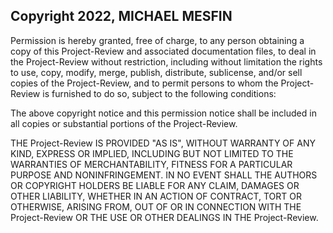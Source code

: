 ## Copyright 2022, MICHAEL MESFIN

Permission is hereby granted, free of charge, to any person obtaining a copy of this Project-Review and associated documentation files, to deal in the Project-Review without restriction, including without limitation the rights to use, copy, modify, merge, publish, distribute, sublicense, and/or sell copies of the Project-Review, and to permit persons to whom the Project-Review is furnished to do so, subject to the following conditions:

The above copyright notice and this permission notice shall be included in all copies or substantial portions of the Project-Review.

THE Project-Review IS PROVIDED "AS IS", WITHOUT WARRANTY OF ANY KIND, EXPRESS OR IMPLIED, INCLUDING BUT NOT LIMITED TO THE WARRANTIES OF MERCHANTABILITY, FITNESS FOR A PARTICULAR PURPOSE AND NONINFRINGEMENT. IN NO EVENT SHALL THE AUTHORS OR COPYRIGHT HOLDERS BE LIABLE FOR ANY CLAIM, DAMAGES OR OTHER LIABILITY, WHETHER IN AN ACTION OF CONTRACT, TORT OR OTHERWISE, ARISING FROM, OUT OF OR IN CONNECTION WITH THE Project-Review OR THE USE OR OTHER DEALINGS IN THE Project-Review.
